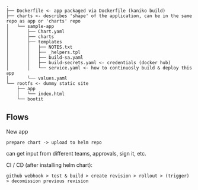 ```
.
├── Dockerfile <- app packaged via Dockerfile (kaniko build)
├── charts <- describes 'shape' of the application, can be in the same repo as app or 'charts' repo
│   └── sample-app
│       ├── Chart.yaml
│       ├── charts
│       ├── templates
│       │   ├── NOTES.txt
│       │   ├── _helpers.tpl
│       │   ├── build-sa.yaml
│       │   ├── build-secrets.yaml <- credentials (docker hub)
│       │   └── service.yaml <- how to continuosly build & deploy this app
│       └── values.yaml
└── rootfs <- dummy static site
    ├── app
    │   └── index.html
    └── bootit
```

## Flows

New app

```
prepare chart -> upload to helm repo
```

can get input from different teams, approvals, sign it, etc.



CI / CD (after installing helm chart):

```
github webhook > test & build > create revision > rollout > (trigger) > decomission previous revision
```
